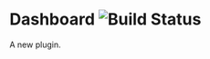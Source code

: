 Dashboard ![Build Status](https://travis-ci.org/appdevdesigns/opstool-dashboard.png)
================

A new plugin.
